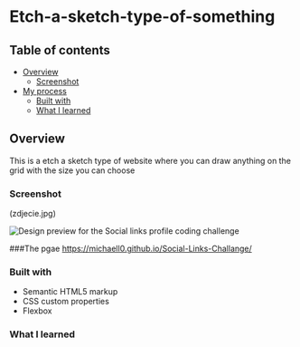 # Etch-a-sketch-type-of-something

 

## Table of contents

- [Overview](#overview)
  - [Screenshot](#screenshot)
- [My process](#my-process)
  - [Built with](#built-with)
  - [What I learned](#what-i-learned)


## Overview
This is a etch a sketch type of website where you can draw anything on the grid with the size you can choose

### Screenshot
(zdjecie.jpg)

![Design preview for the Social links profile coding challenge](Zrzut%20ekranu%202024-03-20%20190047.jpg)

###The pgae
https://michaell0.github.io/Social-Links-Challange/

### Built with

- Semantic HTML5 markup
- CSS custom properties
- Flexbox

### What I learned


